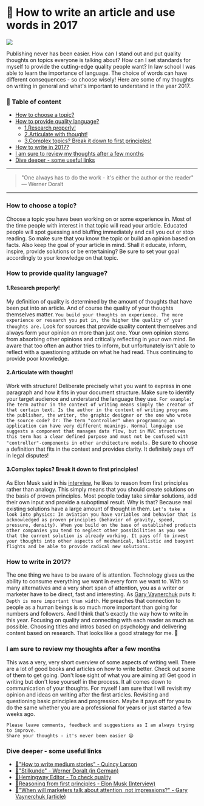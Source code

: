 # 📝 How to write an article and use words in 2017

[<img src="https://images.unsplash.com/photo-1479142506502-19b3a3b7ff33?dpr=2&auto=format&fit=crop&w=767&h=511&q=80&cs=tinysrgb&crop=">](https://unsplash.com/search/books?photo=jKU2NneZAbI)

Publishing never has been easier. How can I stand out and put quality thoughts on topics everyone is talking about? How can I set standards for myself to provide the cutting-edge quality people want?
In law school I was able to learn the importance of language. The choice of words can have different consequences - so choose wisely! Here are some of my thoughts on writing in general and what's important to understand in the year 2017.


### 📄 Table of content

  * [How to choose a topic?](#how-to-choose-a-topic)
  * [How to provide quality language?](#how-to-provide-quality-language)
    * [1.Research properly!](#1research-properly)
    * [2.Articulate with thought!](#2articulate-with-thought)
    * [3.Complex topics? Break it down to first principles!](#3complex-topics-break-it-down-to-first-principles)
  * [How to write in 2017?](#how-to-write-in-2017)
  * [I am sure to review my thoughts after a few months](#i-am-sure-to-review-my-thoughts-after-a-few-months)
  * [Dive deeper - some useful links](#dive-deeper-some-useful-links)


---

>"One always has to do the work - it's either the author or the reader"
― Werner Doralt

---

### How to choose a topic?
Choose a topic you have been working on or some experience in. Most of the time people with interest in that topic will read your article. Educated people will spot guessing and bluffing immediately and call you out or stop reading. So make sure that you know the topic or build an opinion based on facts.
Also keep the goal of your article in mind. Shall it educate, inform, inspire, provide solutions or be entertaining? Be sure to set your goal accordingly to your knowledge on that topic.

### How to provide quality language?
#### 1.Research properly!
My definition of quality is determined by the amount of thoughts that have been put into an article. And of course the quality of your thoughts themselves matter.
`You build your thoughts on experience. The more experience or research you put in, the higher the quality of your thoughts are.`
Look for sources that provide quality content themselves and always form your opinion on more than just one. Your own opinion stems from absorbing other opinions and critically reflecting in your own mind. Be aware that too often an author tries to inform, but unfortunately isn't able to reflect with a questioning attitude on what he had read. Thus continuing to provide poor knowledge.

#### 2.Articulate with thought!
Work with structure! Deliberate precisely what you want to express in one paragraph and how it fits in your document structure. Make sure to identify your target audience and understand the language they use. `For example: The term author in the context of writing means simply the creator of that certain text. Is the author in the context of writing programs the publisher, the writer, the graphic designer or the one who wrote the source code?
Or: The term "controller" when programming an application can have very different meanings. Normal language use suggests a component that manages data flow, but in MVC structures this term has a clear defined purpose and must not be confused with "controller"-components in other architecture models.` Be sure to choose a definition that fits in the context and provides clarity. It definitely pays off in legal disputes!

#### 3.Complex topics? Break it down to first principles!
As Elon Musk said in his [interview](https://www.youtube.com/watch?v=NV3sBlRgzTI), he likes to reason from first principles rather than analogy. This simply means that you should create solutions on the basis of proven principles. Most people today take similar solutions, add their own input and provide a suboptimal result. Why is that? Because real existing solutions have a large amount of thought in them. `Let's take a look into physics: In aviation you have variables and behavior that is acknowledged as proven principles (behavior of gravity, speed, pressure, density). When you build on the base of established products other companies you tend to neglect other possibilities as you see that the current solution is already working. It pays off to invest your thoughts into other aspects of mechanical, ballistic and buoyant flights and be able to provide radical new solutions.`

### How to write in 2017?
The one thing we have to be aware of is attention. Technology gives us the ability to consume everything we want in every form we want to. With so many alternatives and a very short span of attention, you as a writer or marketer have to be direct, fast and interesting. As [Gary Vaynerchuk](https://www.garyvaynerchuk.com/when-will-marketers-talk-about-attention-not-impressions/) puts it: `Depth is more important than width`. He preaches that connection to  people as a human beings is so much more important than going for numbers and followers.
And I think that's exactly the way how to write in this year. Focusing on quality and connecting with each reader as much as possible. Choosing titles and intros based on psychology and delivering content based on research. That looks like a good strategy for me. 🙏

### I am sure to review my thoughts after a few months
This was a very, very short overview of some aspects of writing well. There are a lot of good books and articles on how to write better. Check out some of them to get going. Don't lose sight of what you are aiming at! Get good in writing but don't lose yourself in the process. It all comes down to communication of your thoughts.
For myself I am sure that I will revisit my opinion and ideas on writing after the first articles. Revisiting and questioning basic principles and progression. Maybe it pays off for you to do the same whether you are a professional for years or just started a few weeks ago.



```
Please leave comments, feedback and suggestions as I am always trying to improve.
Share your thoughts - it's never been easier 😄
```


### Dive deeper - some useful links
- [🔀"How to write medium stories" - Quincy Larson](https://medium.freecodecamp.com/how-to-write-medium-stories-people-will-actually-read-92e58a27c8d8#.rgi3vncum)
- [🔀"Stilkunde" - Werner Doralt (in German)](http://cd.manz.at/rechtaktuell/pdf/Doralt_Steuerrecht_2014-15.pdf)
- [🔀Hemingway Editor - To check quality](http://www.hemingwayapp.com/)
- [🔀Reasoning from first principles - Elon Musk (Interview)](https://www.youtube.com/watch?v=NV3sBlRgzTI)
- [🔀"When will marketers talk about attention, not impressions?" - Gary Vaynerchuk (article)](https://www.garyvaynerchuk.com/when-will-marketers-talk-about-attention-not-impressions/)
